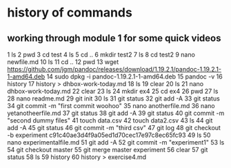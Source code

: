 # history of commands
## working through module 1 for some quick videos

1  ls
2  pwd
3  cd test
4  ls
5  cd ..
6  mkdir test2
7  ls
8  cd test2
9  nano newfile.md
10  ls
11  cd ..
12  pwd
13  wget https://github.com/jgm/pandoc/releases/download/1.19.2.1/pandoc-1.19.2.1-1-amd64.deb
14  sudo dpkg -i pandoc-1.19.2.1-1-amd64.deb
15  pandoc -v
16  history
17  history > dhbox-work-today.md
18  ls
19  clear
20  ls
21  nano dhbox-work-today.md
22  clear
23  ls
24  mkdir ex4
25  cd ex4
26  pwd
27  ls
28  nano readme.md
29  git init
30  ls
31  git status
32  git add -A
33  git status
34  git commit -m "first commit woohoo"
35  nano anotherfile.md
36  nano yetanotheerfile.md
37  git status
38  git add -A
39  git status
40  git commit -m "second dummy files"
41  touch data.csv
42  touch data2.csv
43  ls
44  git add -A
45  git status
46  git commit -m "third csv"
47  git log
48  git checkout -b experiment c91c40ae3d4f9a05ed1d70cec17e97c8ec65fc93
49  ls
50  nano experimentalfile.md
51  git add -A
52  git commit -m "experiment1"
53  ls
54  git checkout master
55  git merge master experiment
56  clear
57  git status
58  ls
59  history
60  history > exercise4.md



